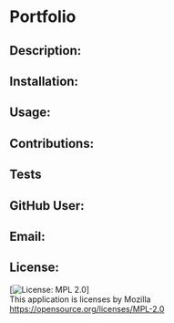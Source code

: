 
  # Portfolio

  ## Description:
  

  ## Installation:
  

  ## Usage:
  

  ## Contributions:
  

  ## Tests
  

  ## GitHub User:
  

  ## Email:
  

  ## License:
  [![License: MPL 2.0](https://img.shields.io/badge/License-MPL%202.0-brightgreen.svg)] <br/>
  This application is licenses by Mozilla <br/>
  https://opensource.org/licenses/MPL-2.0 <br/>
  